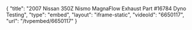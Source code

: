 {
    "title": "2007 Nissan 350Z Nismo MagnaFlow Exhaust Part #16784 Dyno Testing",
    "type": "embed",
    "layout": "iframe-static",
    "videoId": "6650117",
    "url": "\/tvpembed\/6650117"
}